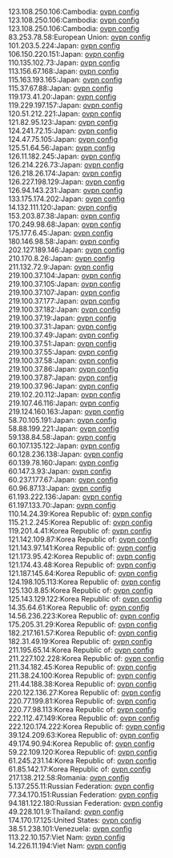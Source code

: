 123.108.250.106:Cambodia: [ovpn config](vpn/123_108_250_106.ovpn)  
123.108.250.106:Cambodia: [ovpn config](vpn/123_108_250_106.ovpn)  
123.108.250.106:Cambodia: [ovpn config](vpn/123_108_250_106.ovpn)  
83.253.78.58:European Union: [ovpn config](vpn/83_253_78_58.ovpn)  
101.203.5.224:Japan: [ovpn config](vpn/101_203_5_224.ovpn)  
106.150.220.151:Japan: [ovpn config](vpn/106_150_220_151.ovpn)  
110.135.102.73:Japan: [ovpn config](vpn/110_135_102_73.ovpn)  
113.156.67.168:Japan: [ovpn config](vpn/113_156_67_168.ovpn)  
115.163.193.165:Japan: [ovpn config](vpn/115_163_193_165.ovpn)  
115.37.67.88:Japan: [ovpn config](vpn/115_37_67_88.ovpn)  
119.173.41.20:Japan: [ovpn config](vpn/119_173_41_20.ovpn)  
119.229.197.157:Japan: [ovpn config](vpn/119_229_197_157.ovpn)  
120.51.212.221:Japan: [ovpn config](vpn/120_51_212_221.ovpn)  
121.82.95.123:Japan: [ovpn config](vpn/121_82_95_123.ovpn)  
124.241.72.15:Japan: [ovpn config](vpn/124_241_72_15.ovpn)  
124.47.75.105:Japan: [ovpn config](vpn/124_47_75_105.ovpn)  
125.51.64.56:Japan: [ovpn config](vpn/125_51_64_56.ovpn)  
126.11.182.245:Japan: [ovpn config](vpn/126_11_182_245.ovpn)  
126.214.226.73:Japan: [ovpn config](vpn/126_214_226_73.ovpn)  
126.218.26.174:Japan: [ovpn config](vpn/126_218_26_174.ovpn)  
126.227.198.129:Japan: [ovpn config](vpn/126_227_198_129.ovpn)  
126.94.143.231:Japan: [ovpn config](vpn/126_94_143_231.ovpn)  
133.175.174.202:Japan: [ovpn config](vpn/133_175_174_202.ovpn)  
14.132.111.120:Japan: [ovpn config](vpn/14_132_111_120.ovpn)  
153.203.87.38:Japan: [ovpn config](vpn/153_203_87_38.ovpn)  
170.249.98.68:Japan: [ovpn config](vpn/170_249_98_68.ovpn)  
175.177.6.45:Japan: [ovpn config](vpn/175_177_6_45.ovpn)  
180.146.98.58:Japan: [ovpn config](vpn/180_146_98_58.ovpn)  
202.127.189.146:Japan: [ovpn config](vpn/202_127_189_146.ovpn)  
210.170.8.26:Japan: [ovpn config](vpn/210_170_8_26.ovpn)  
211.132.72.9:Japan: [ovpn config](vpn/211_132_72_9.ovpn)  
219.100.37.104:Japan: [ovpn config](vpn/219_100_37_104.ovpn)  
219.100.37.105:Japan: [ovpn config](vpn/219_100_37_105.ovpn)  
219.100.37.107:Japan: [ovpn config](vpn/219_100_37_107.ovpn)  
219.100.37.177:Japan: [ovpn config](vpn/219_100_37_177.ovpn)  
219.100.37.182:Japan: [ovpn config](vpn/219_100_37_182.ovpn)  
219.100.37.19:Japan: [ovpn config](vpn/219_100_37_19.ovpn)  
219.100.37.31:Japan: [ovpn config](vpn/219_100_37_31.ovpn)  
219.100.37.49:Japan: [ovpn config](vpn/219_100_37_49.ovpn)  
219.100.37.51:Japan: [ovpn config](vpn/219_100_37_51.ovpn)  
219.100.37.55:Japan: [ovpn config](vpn/219_100_37_55.ovpn)  
219.100.37.58:Japan: [ovpn config](vpn/219_100_37_58.ovpn)  
219.100.37.86:Japan: [ovpn config](vpn/219_100_37_86.ovpn)  
219.100.37.87:Japan: [ovpn config](vpn/219_100_37_87.ovpn)  
219.100.37.96:Japan: [ovpn config](vpn/219_100_37_96.ovpn)  
219.102.20.112:Japan: [ovpn config](vpn/219_102_20_112.ovpn)  
219.107.46.116:Japan: [ovpn config](vpn/219_107_46_116.ovpn)  
219.124.160.163:Japan: [ovpn config](vpn/219_124_160_163.ovpn)  
58.70.105.191:Japan: [ovpn config](vpn/58_70_105_191.ovpn)  
58.88.199.221:Japan: [ovpn config](vpn/58_88_199_221.ovpn)  
59.138.84.58:Japan: [ovpn config](vpn/59_138_84_58.ovpn)  
60.107.135.122:Japan: [ovpn config](vpn/60_107_135_122.ovpn)  
60.128.236.138:Japan: [ovpn config](vpn/60_128_236_138.ovpn)  
60.139.78.160:Japan: [ovpn config](vpn/60_139_78_160.ovpn)  
60.147.3.93:Japan: [ovpn config](vpn/60_147_3_93.ovpn)  
60.237.177.67:Japan: [ovpn config](vpn/60_237_177_67.ovpn)  
60.96.87.13:Japan: [ovpn config](vpn/60_96_87_13.ovpn)  
61.193.222.136:Japan: [ovpn config](vpn/61_193_222_136.ovpn)  
61.197.133.70:Japan: [ovpn config](vpn/61_197_133_70.ovpn)  
110.14.24.39:Korea Republic of: [ovpn config](vpn/110_14_24_39.ovpn)  
115.21.2.245:Korea Republic of: [ovpn config](vpn/115_21_2_245.ovpn)  
119.201.4.41:Korea Republic of: [ovpn config](vpn/119_201_4_41.ovpn)  
121.142.109.87:Korea Republic of: [ovpn config](vpn/121_142_109_87.ovpn)  
121.143.97.141:Korea Republic of: [ovpn config](vpn/121_143_97_141.ovpn)  
121.173.95.42:Korea Republic of: [ovpn config](vpn/121_173_95_42.ovpn)  
121.174.43.48:Korea Republic of: [ovpn config](vpn/121_174_43_48.ovpn)  
121.187.145.64:Korea Republic of: [ovpn config](vpn/121_187_145_64.ovpn)  
124.198.105.113:Korea Republic of: [ovpn config](vpn/124_198_105_113.ovpn)  
125.130.8.85:Korea Republic of: [ovpn config](vpn/125_130_8_85.ovpn)  
125.143.129.122:Korea Republic of: [ovpn config](vpn/125_143_129_122.ovpn)  
14.35.64.61:Korea Republic of: [ovpn config](vpn/14_35_64_61.ovpn)  
14.56.236.223:Korea Republic of: [ovpn config](vpn/14_56_236_223.ovpn)  
175.205.31.29:Korea Republic of: [ovpn config](vpn/175_205_31_29.ovpn)  
182.217.161.57:Korea Republic of: [ovpn config](vpn/182_217_161_57.ovpn)  
182.31.49.19:Korea Republic of: [ovpn config](vpn/182_31_49_19.ovpn)  
211.195.65.14:Korea Republic of: [ovpn config](vpn/211_195_65_14.ovpn)  
211.227.102.228:Korea Republic of: [ovpn config](vpn/211_227_102_228.ovpn)  
211.34.182.45:Korea Republic of: [ovpn config](vpn/211_34_182_45.ovpn)  
211.38.24.100:Korea Republic of: [ovpn config](vpn/211_38_24_100.ovpn)  
211.44.188.38:Korea Republic of: [ovpn config](vpn/211_44_188_38.ovpn)  
220.122.136.27:Korea Republic of: [ovpn config](vpn/220_122_136_27.ovpn)  
220.77.199.81:Korea Republic of: [ovpn config](vpn/220_77_199_81.ovpn)  
220.77.98.113:Korea Republic of: [ovpn config](vpn/220_77_98_113.ovpn)  
222.112.47.149:Korea Republic of: [ovpn config](vpn/222_112_47_149.ovpn)  
222.120.174.222:Korea Republic of: [ovpn config](vpn/222_120_174_222.ovpn)  
39.124.209.63:Korea Republic of: [ovpn config](vpn/39_124_209_63.ovpn)  
49.174.90.94:Korea Republic of: [ovpn config](vpn/49_174_90_94.ovpn)  
59.22.109.120:Korea Republic of: [ovpn config](vpn/59_22_109_120.ovpn)  
61.245.231.14:Korea Republic of: [ovpn config](vpn/61_245_231_14.ovpn)  
61.85.142.17:Korea Republic of: [ovpn config](vpn/61_85_142_17.ovpn)  
217.138.212.58:Romania: [ovpn config](vpn/217_138_212_58.ovpn)  
5.137.255.11:Russian Federation: [ovpn config](vpn/5_137_255_11.ovpn)  
77.34.170.151:Russian Federation: [ovpn config](vpn/77_34_170_151.ovpn)  
94.181.122.180:Russian Federation: [ovpn config](vpn/94_181_122_180.ovpn)  
49.228.101.9:Thailand: [ovpn config](vpn/49_228_101_9.ovpn)  
174.170.17.125:United States: [ovpn config](vpn/174_170_17_125.ovpn)  
38.51.238.101:Venezuela: [ovpn config](vpn/38_51_238_101.ovpn)  
113.22.10.157:Viet Nam: [ovpn config](vpn/113_22_10_157.ovpn)  
14.226.11.194:Viet Nam: [ovpn config](vpn/14_226_11_194.ovpn)  
